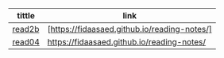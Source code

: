 |tittle  | link |
| ------------- | ------------- |
| [read2b](https://fidaasaed.github.io/reading-notes/)  |[https://fidaasaed.github.io/reading-notes/] |
| [read04](  https://fidaasaed.github.io/reading-notes/) | https://fidaasaed.github.io/reading-notes/ |
